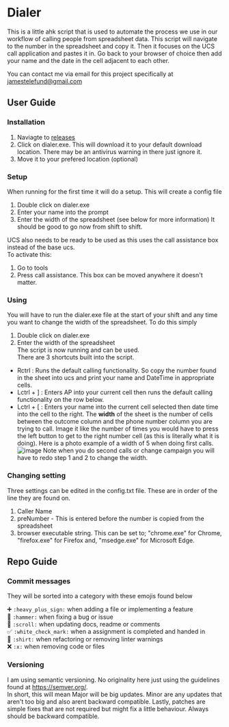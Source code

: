 # Dialer

This is a little ahk script that is used to automate the process we use in our workflow of calling people from spreadsheet data. This script will navigate to the number in the spreadsheet and copy it. Then it focuses on the UCS call application and pastes it in. Go back to your browser of choice then add your name and the date in the cell adjacent to each other.

You can contact me via email for this project specifically at jamestelefund@gmail.com

## User Guide

### Installation
1. Naviagte to [releases](https://github.com/1jamesthompson1/telefundDialer/releases)
2. Click on dialer.exe. This will download it to your default download location. There may be an antivirus warning in there just ignore it.
3. Move it to your prefered location (optional)

### Setup
When running for the first time it will do a setup. This will create a config file
1. Double click on dialer.exe
2. Enter your name into the prompt
3. Enter the width of the spreadsheet (see below for more information)
It should be good to go now from shift to shift.

UCS also needs to be ready to be used as this uses the call assistance box instead of the base ucs.  
To activate this:  
1. Go to tools
2. Press call assistance. This box can be moved anywhere it doesn't matter.

### Using
You will have to run the dialer.exe file at the start of your shift and any time you want to change the width of the spreadsheet.
To do this simply
1. Double click on dialer.exe
2. Enter the width of the spreadsheet  
The script is now running and can be used.  
There are 3 shortcuts built into the script.  
- Rctrl : Runs the default calling functionality. So copy the number found in the sheet into ucs and print your name and DateTime in appropriate cells.
- Lctrl + ] : Enters AP into your current cell then runs the default calling functionality on the row below.
- Lctrl + [ : Enters your name into the current cell selected then date time into the cell to the right.
The **width** of the sheet is the number of cells between the outcome column and the phone number column you are trying to call. Image it like the number of times you would have to press the left button to get to the right number cell (as this is literally what it is doing). Here is a photo example of a width of 5 when doing first calls.
![image](https://user-images.githubusercontent.com/103026808/177656855-00983701-443d-42dc-8e00-126ba4ece2de.png)
Note when you do second calls or change campaign you will have to redo step 1 and 2 to change the width.

### Changing setting
Three settings can be edited in the config.txt file. These are in order of the line they are found on.
1. Caller Name
2. preNumber - This is entered before the number is copied from the spreadsheet
3. browser executable string. This can be set to; "chrome.exe" for Chrome, "firefox.exe" for Firefox and, "msedge.exe" for Microsoft Edge.

## Repo Guide

### Commit messages
They will be sorted into a category with these emojis found below

➕ `:heavy_plus_sign:` when adding a file or implementing a feature<br>
🔨 `:hammer:` when fixing a bug or issue<br>
📜 `:scroll:` when updating docs, readme or comments<br>
✅ `:white_check_mark:` when a assignment is completed and handed in<br>
👕 `:shirt:` when refactoring or removing linter warnings<br>
❌ `:x:` when removing code or files<br>


### Versioning
I am using semantic versioning. No originality here just using the guidelines found at https://semver.org/.  
In short, this will mean Major will be big updates. Minor are any updates that aren't too big and also arent backward compatible. Lastly, patches are simple fixes that are not required but might fix a little behaviour. Always should be backward compatible.
